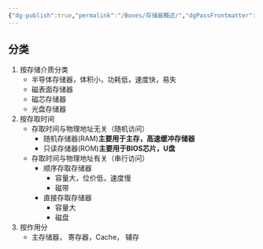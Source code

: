 ```yaml
---
{"dg-publish":true,"permalink":"/Boxes/存储器概述/","dgPassFrontmatter":true,"created":"2025-04-30T19:13:12.678+08:00","updated":"2025-05-19T18:29:13.761+08:00"}
---
```


## 分类
1. 按存储介质分类
	- 半导体存储器，体积小，功耗低，速度快，易失
	- 磁表面存储器
	- 磁芯存储器
	- 光盘存储器
2. 按存取时间
	- 存取时间与物理地址无关（随机访问）
		- 随机存储器(RAM)**主要用于主存，高速缓冲存储器**
		- 只读存储器(ROM)**主要用于BIOS芯片，U盘**
	- 存取时间与物理地址有关（串行访问）
		- 顺序存取存储器
			- 容量大，位价低，速度慢
			- 磁带
		- 直接存取存储器
			- 容量大
			- 磁盘
3. 按作用分
	- 主存储器， 寄存器，Cache， 辅存

